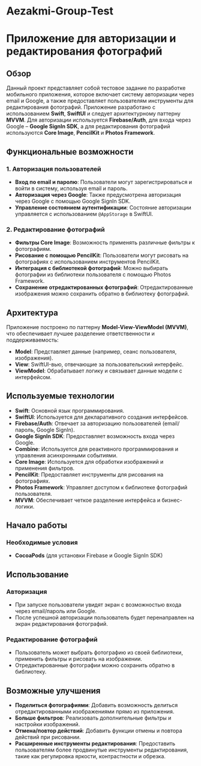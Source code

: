 # Aezakmi-Group-Test
# Приложение для авторизации и редактирования фотографий

## Обзор
Данный проект представляет собой тестовое задание по разработке мобильного приложения, которое включает систему авторизации через email и Google, а также предоставляет пользователям инструменты для редактирования фотографий. Приложение разработано с использованием **Swift**, **SwiftUI** и следует архитектурному паттерну **MVVM**. Для авторизации используется **Firebase/Auth**, для входа через Google – **Google SignIn SDK**, а для редактирования фотографий используются **Core Image**, **PencilKit** и **Photos Framework**.

## Функциональные возможности
### 1. **Авторизация пользователей**
- **Вход по email и паролю**: Пользователи могут зарегистрироваться и войти в систему, используя email и пароль.
- **Авторизация через Google**: Также предусмотрена авторизация через Google с помощью Google SignIn SDK.
- **Управление состоянием аутентификации**: Состояние авторизации управляется с использованием `@AppStorage` в SwiftUI.

### 2. **Редактирование фотографий**
- **Фильтры Core Image**: Возможность применять различные фильтры к фотографиям.
- **Рисование с помощью PencilKit**: Пользователи могут рисовать на фотографиях с использованием инструментов PencilKit.
- **Интеграция с библиотекой фотографий**: Можно выбирать фотографии из библиотеки пользователя с помощью Photos Framework.
- **Сохранение отредактированных фотографий**: Отредактированные изображения можно сохранить обратно в библиотеку фотографий.

## Архитектура
Приложение построено по паттерну **Model-View-ViewModel (MVVM)**, что обеспечивает лучшее разделение ответственности и поддерживаемость:
- **Model**: Представляет данные (например, сеанс пользователя, изображения).
- **View**: SwiftUI-вью, отвечающие за пользовательский интерфейс.
- **ViewModel**: Обрабатывает логику и связывает данные модели с интерфейсом.

## Используемые технологии
- **Swift**: Основной язык программирования.
- **SwiftUI**: Используется для декларативного создания интерфейсов.
- **Firebase/Auth**: Отвечает за авторизацию пользователей (email/пароль, Google SignIn).
- **Google SignIn SDK**: Предоставляет возможность входа через Google.
- **Combine**: Используется для реактивного программирования и управления асинхронными событиями.
- **Core Image**: Используется для обработки изображений и применения фильтров.
- **PencilKit**: Предоставляет инструменты для рисования на фотографиях.
- **Photos Framework**: Управляет доступом к библиотеке фотографий пользователя.
- **MVVM**: Обеспечивает четкое разделение интерфейса и бизнес-логики.

## Начало работы

### Необходимые условия
- **CocoaPods** (для установки Firebase и Google SignIn SDK)

## Использование

### Авторизация
- При запуске пользователи увидят экран с возможностью входа через email/пароль или Google.
- После успешной авторизации пользователь будет перенаправлен на экран редактирования фотографий.

### Редактирование фотографий
- Пользователь может выбрать фотографию из своей библиотеки, применить фильтры и рисовать на изображении.
- Отредактированные фотографии можно сохранить обратно в библиотеку.

## Возможные улучшения
- **Поделиться фотографиями**: Добавить возможность делиться отредактированными изображениями прямо из приложения.
- **Больше фильтров**: Реализовать дополнительные фильтры и настройки изображений.
- **Отмена/повтор действий**: Добавить функции отмены и повтора действий при рисовании.
- **Расширенные инструменты редактирования**: Предоставить пользователям более продвинутые инструменты редактирования, такие как регулировка яркости, контрастности и обрезка.
